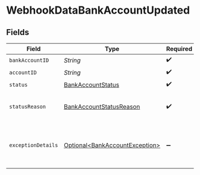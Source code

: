 # WebhookDataBankAccountUpdated


## Fields

| Field                                                                                         | Type                                                                                          | Required                                                                                      | Description                                                                                   |
| --------------------------------------------------------------------------------------------- | --------------------------------------------------------------------------------------------- | --------------------------------------------------------------------------------------------- | --------------------------------------------------------------------------------------------- |
| `bankAccountID`                                                                               | *String*                                                                                      | :heavy_check_mark:                                                                            | N/A                                                                                           |
| `accountID`                                                                                   | *String*                                                                                      | :heavy_check_mark:                                                                            | N/A                                                                                           |
| `status`                                                                                      | [BankAccountStatus](../../models/components/BankAccountStatus.md)                             | :heavy_check_mark:                                                                            | N/A                                                                                           |
| `statusReason`                                                                                | [BankAccountStatusReason](../../models/components/BankAccountStatusReason.md)                 | :heavy_check_mark:                                                                            | The reason the bank account status changed to the current value.                              |
| `exceptionDetails`                                                                            | [Optional\<BankAccountException>](../../models/components/BankAccountException.md)            | :heavy_minus_sign:                                                                            | Reason for, and details related to, an `errored` or `verificationFailed` bank account status. |